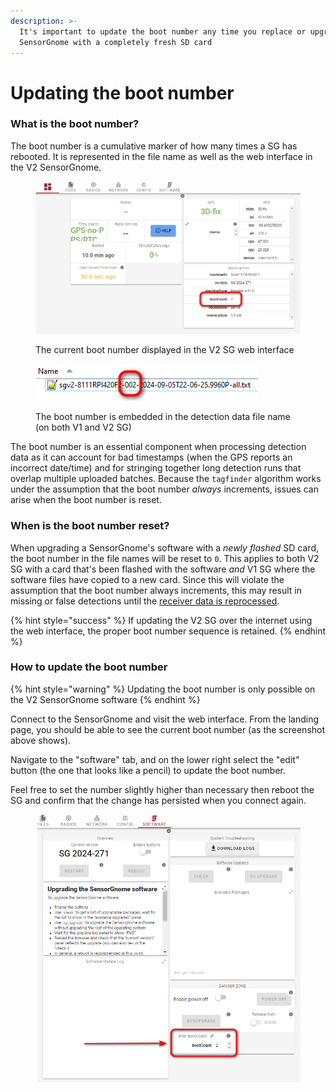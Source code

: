 ```yaml
---
description: >-
  It's important to update the boot number any time you replace or upgrade a
  SensorGnome with a completely fresh SD card
---
```


# Updating the boot number

### What is the boot number?

The boot number is a cumulative marker of how many times a SG has rebooted. It is represented in the file name as well as the web interface in the V2 SensorGnome.&#x20;

<figure><img src="../.gitbook/assets/2025-01-22_112412.png" alt=""><figcaption><p>The current boot number displayed in the V2 SG web interface</p></figcaption></figure>

<figure><img src="../.gitbook/assets/2025-01-22_115538 (1).png" alt=""><figcaption><p>The boot number is embedded in the detection data file name (on both V1 and V2 SG)</p></figcaption></figure>

The boot number is an essential component when processing detection data as it can account for bad timestamps (when the GPS reports an incorrect date/time) and for stringing together long detection runs that overlap multiple uploaded batches. Because the `tagfinder` algorithm works under the assumption that the boot number _always_ increments, issues can arise when the boot number is reset.

### When is the boot number reset?

When upgrading a SensorGnome's software with a _newly flashed_ SD card, the boot number in the file names will be reset to `0`. This applies to both V2 SG with a card that's been flashed with the software _and_ V1 SG where the software files have copied to a new card. Since this will violate the assumption that the boot number always increments, this may result in missing or false detections until the [receiver data is reprocessed](https://docs.motus.org/en/about-motus/how-data-are-processed/reprocessing-receiver-data).

{% hint style="success" %}
If updating the V2 SG over the internet using the web interface, the proper boot number sequence is retained.
{% endhint %}

### How to update the boot number

{% hint style="warning" %}
Updating the boot number is only possible on the V2 SensorGnome software
{% endhint %}

Connect to the SensorGnome and visit the web interface. From the landing page, you should be able to see the current boot number (as the screenshot above shows).

Navigate to the "software" tab, and on the lower right select the "edit" button (the one that looks like a pencil) to update the boot number.&#x20;

Feel free to set the number slightly higher than necessary then reboot the SG and confirm that the change has persisted when you connect again.

<figure><img src="../.gitbook/assets/2025-01-22_111841 (1).png" alt=""><figcaption></figcaption></figure>

